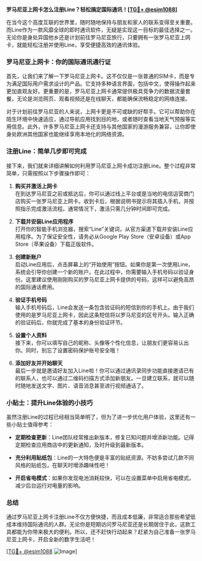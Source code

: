 **罗马尼亚上网卡怎么注册Line？轻松搞定国际通讯！[[TG💪+ @esim1088](https://t.me/s/esim1088)]**

在当今这个高度互联的世界里，随时随地保持与朋友和家人的联系变得至关重要。而Line作为一款风靡全球的即时通讯软件，无疑是实现这一目标的最佳选择之一。无论你是身处异国他乡还是计划前往罗马尼亚旅行，只要拥有一张罗马尼亚上网卡，就能轻松注册并使用Line，享受便捷高效的通讯体验。

### 罗马尼亚上网卡：你的国际通讯通行证

首先，让我们来了解一下罗马尼亚上网卡。这不仅仅是一张普通的SIM卡，而是专为满足国际用户需求设计的产品。它支持多种语言界面，包括中文，使得操作起来更加直观友好。更重要的是，罗马尼亚上网卡通常提供极具竞争力的数据流量套餐，无论是浏览网页、观看视频还是在线聊天，都能确保流畅稳定的网络连接。

对于计划前往罗马尼亚的人来说，上网卡更是不可或缺的好帮手。它可以帮助你在陌生环境中快速适应，通过导航应用找到目的地，或者随时查看当地天气预报等实用信息。此外，许多罗马尼亚上网卡还支持与其他国家的漫游服务兼容，让你即使身处欧洲其他国家也能继续享用本地化的网络资源。

### 注册Line：简单几步即可完成

接下来，我们就来详细讲解如何利用罗马尼亚上网卡成功注册Line。整个过程非常简单，只需按照以下步骤操作即可：

1. **购买并激活上网卡**  
   在到达罗马尼亚之前或抵达后，你可以通过线上平台或是当地的电信运营商门店购买一张罗马尼亚上网卡。收到卡后，根据说明书提示将其插入手机，并按照指示完成激活流程。通常情况下，激活只需几分钟时间即可完成。

2. **下载并安装Line应用程序**  
   打开你的智能手机浏览器，搜索“Line”关键词，从官方渠道下载并安装Line应用程序。为了保证安全性，请务必从Google Play Store（安卓设备）或App Store（苹果设备）下载正版软件。

3. **创建新账户**  
   启动Line应用后，点击屏幕上的“开始使用”按钮。如果你是第一次使用Line，系统会引导你创建一个新的账户。在此过程中，你需要输入手机号码以验证身份。这里建议使用刚刚购买的罗马尼亚上网卡提供的号码，这样可以避免高昂的国际通话费用。

4. **验证手机号码**  
   输入手机号码后，Line会发送一条包含验证码的短信到你的手机上。由于我们使用的是罗马尼亚上网卡，因此这条短信将以罗马尼亚的区号开头。输入正确的验证码后，你就完成了基本的身份验证环节。

5. **设置个人资料**  
   接下来，你可以填写自己的昵称、头像等个性化信息，让朋友们更容易认出你。同时，别忘了设置密码保护账号安全哦！

6. **添加好友并开始聊天**  
   最后一步就是邀请好友加入Line啦！你可以通过通讯录同步功能直接邀请已有的联系人，也可以通过二维码扫描方式添加新朋友。一旦建立联系，就可以随时随地发送文字、图片、语音消息甚至进行视频通话了。

### 小贴士：提升Line体验的小技巧

虽然注册Line的过程已经相当简单明了，但为了进一步优化用户体验，这里还有一些小贴士值得参考：

- **定期检查更新**：Line团队经常推出新版本，修复已知问题并增添新功能。记得定期检查应用商店中的更新通知，及时升级到最新版本。
  
- **充分利用贴纸包**：Line的一大特色便是丰富的贴纸资源。不妨多尝试几款不同风格的贴纸包，在聊天时增添趣味性吧！

- **开启省电模式**：如果你发现电池消耗较快，可以在设置菜单中启用省电模式，减少后台运行对电量的影响。

### 总结

通过罗马尼亚上网卡注册Line不仅方便快捷，而且成本低廉，非常适合那些希望低成本维持国际通讯的人群。无论你是短期访问罗马尼亚还是长期居住于此，这款工具都能为你带来极大的便利。所以，还不赶快行动起来？赶紧为自己准备一张罗马尼亚上网卡，开启全新的数字生活吧！

[[TG💪+ @esim1088](https://t.me/s/esim1088) ![Image](https://i.postimg.cc/4NQfJmqS/Snipaste-2025-05-13-00-14-12.png)]